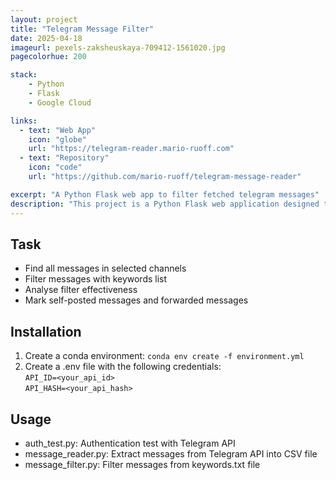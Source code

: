 ```yaml
---
layout: project
title: "Telegram Message Filter"
date: 2025-04-18
imageurl: pexels-zaksheuskaya-709412-1561020.jpg
pagecolorhue: 200

stack:
    - Python
    - Flask
    - Google Cloud

links:
  - text: "Web App"
    icon: "globe"
    url: "https://telegram-reader.mario-ruoff.com"
  - text: "Repository"
    icon: "code"
    url: "https://github.com/mario-ruoff/telegram-message-reader"

excerpt: "A Python Flask web app to filter fetched telegram messages"
description: "This project is a Python Flask web application designed to fetch and filter messages from Telegram channels or groups, providing a streamlined way to manage and analyze message data."
---
```


## Task
- Find all messages in selected channels
- Filter messages with keywords list
- Analyse filter effectiveness
- Mark self-posted messages and forwarded messages

## Installation
1. Create a conda environment: `conda env create -f environment.yml`
2. Create a .env file with the following credentials:<br>
`API_ID=<your_api_id>`<br>
`API_HASH=<your_api_hash>`

## Usage
- auth_test.py: Authentication test with Telegram API
- message_reader.py: Extract messages from Telegram API into CSV file
- message_filter.py: Filter messages from keywords.txt file
